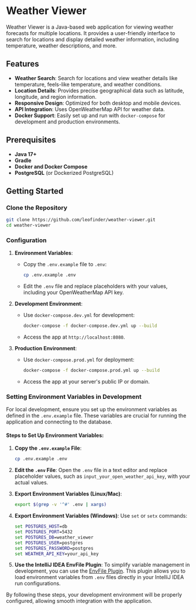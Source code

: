 # Weather Viewer

Weather Viewer is a Java-based web application for viewing weather forecasts for multiple locations. It provides a user-friendly interface to search for locations and display detailed weather information, including temperature, weather descriptions, and more.

## Features

- **Weather Search**: Search for locations and view weather details like temperature, feels-like temperature, and weather conditions.
- **Location Details**: Provides precise geographical data such as latitude, longitude, and region information.
- **Responsive Design**: Optimized for both desktop and mobile devices.
- **API Integration**: Uses OpenWeatherMap API for weather data.
- **Docker Support**: Easily set up and run with `docker-compose` for development and production environments.

## Prerequisites

- **Java 17+**
- **Gradle**
- **Docker and Docker Compose**
- **PostgreSQL** (or Dockerized PostgreSQL)

## Getting Started

### Clone the Repository

```bash
git clone https://github.com/leofinder/weather-viewer.git
cd weather-viewer
```

### Configuration

1. **Environment Variables**:
   - Copy the `.env.example` file to `.env`:
     ```bash
     cp .env.example .env
     ```
   - Edit the `.env` file and replace placeholders with your values, including your OpenWeatherMap API key.

2. **Development Environment**:
   - Use `docker-compose.dev.yml` for development:
     ```bash
     docker-compose -f docker-compose.dev.yml up --build
     ```
   - Access the app at `http://localhost:8080`.

3. **Production Environment**:
   - Use `docker-compose.prod.yml` for deployment:
     ```bash
     docker-compose -f docker-compose.prod.yml up --build
     ```
   - Access the app at your server's public IP or domain.

### Setting Environment Variables in Development

For local development, ensure you set up the environment variables as defined in the `.env.example` file. These variables are crucial for running the application and connecting to the database.

#### Steps to Set Up Environment Variables:

1. **Copy the `.env.example` File**:
   ```bash
   cp .env.example .env
   ```

2. **Edit the `.env` File**:
   Open the `.env` file in a text editor and replace placeholder values, such as `input_your_open_weather_api_key`, with your actual values.

3. **Export Environment Variables (Linux/Mac)**:
   ```bash
   export $(grep -v '^#' .env | xargs)
   ```

4. **Export Environment Variables (Windows)**:
   Use `set` or `setx` commands:
   ```cmd
   set POSTGRES_HOST=db
   set POSTGRES_PORT=5432
   set POSTGRES_DB=weather_viewer
   set POSTGRES_USER=postgres
   set POSTGRES_PASSWORD=postgres
   set WEATHER_API_KEY=your_api_key
   ```

5. **Use the IntelliJ IDEA EnvFile Plugin**:
   To simplify variable management in development, you can use the [EnvFile Plugin](https://plugins.jetbrains.com/plugin/7861-envfile). This plugin allows you to load environment variables from `.env` files directly in your IntelliJ IDEA run configurations.

By following these steps, your development environment will be properly configured, allowing smooth integration with the application.
